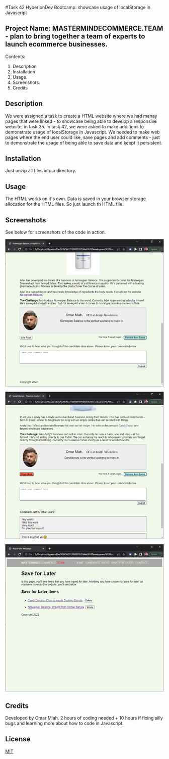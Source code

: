 #Task 42 HyperionDev Bootcamp: showcase usage of localStorage in Javascript

## Project Name: MASTERMINDECOMMERCE.TEAM - plan to bring together a team of experts to launch ecommerce businesses.

Contents:

1. Description 
2. Installation.
3. Usage.
4. Screenshots.
5. Credits

## Description

We were assigned a task to create a HTML website where we had manay pages that were linked - to showcase being able to develop a responsive website, in task 35.
In task 42, we were asked to make additions to demonstrate usage of localStorage in Javascript.
We needed to make web pages where the end user could like, save pages and add comments - just to demonstrate the usage of being able to save data and keept it persistent.

## Installation

Just unzip all files into a directory. 

## Usage

The HTML works on it's own. Data is saved in your browser storage allocation for the HTML files. So just launch th HTML file.

## Screenshots

See below for screenshots of the code in action.

![Screenshot 1](https://github.com/designrevolutions/T42-HyperionDev/blob/master/screenshots/screenshot_1.png)

![Screenshot 2](https://github.com/designrevolutions/T42-HyperionDev/blob/master/screenshots/screenshot_2.png)

![Screenshot 3](https://github.com/designrevolutions/T42-HyperionDev/blob/master/screenshots/screenshot_3.png)


## Credits

Developed by Omar Miah. 2 hours of coding needed + 10 hours if fixing silly bugs and learning more about how to code in Javascript.

## License

[MIT](https://choosealicense.com/licenses/mit/)


